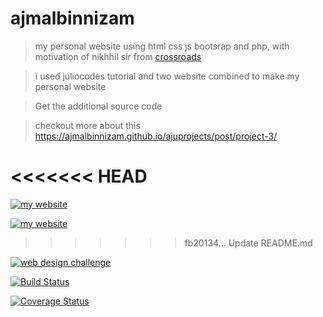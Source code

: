 # ajmalbinnizam

>  my personal website using html css js bootsrap and php, with motivation  of nikhhil sir from [crossroads](https://www.youtube.com/channel/UCoGHeFY7jE2OB_TJS_87MOA)

> i used juliocodes tutorial and two website combined to make my personal website

> Get the additional source code 



> checkout more about this  https://ajmalbinnizam.github.io/ajuprojects/post/project-3/


<<<<<<< HEAD
=======
[![my website](https://ajmalbinnizam.github.io/ajuprojects/images/mywebsite.png)](https://ajmalbinnizam.github.io/ajmalbinnizam/)

[![my website](https://ajmalbinnizam.github.io/ajuprojects/images/mywebsite.png)](https://ajmalbinnizam.github.io/ajmalbinnizam/)
>>>>>>> fb20134... Update README.md


[![web design challenge](https://img.youtube.com/vi/2TfED5L4c3M/0.jpg)](https://www.youtube.com/watch?v=2TfED5L4c3M)



[![Build Status](http://img.shields.io/travis/badges/badgerbadgerbadger.svg?style=flat-square)](https://travis-ci.org/badges/badgerbadgerbadger) 

[![Coverage Status](http://img.shields.io/coveralls/badges/badgerbadgerbadger.svg?style=flat-square)](https://coveralls.io/r/badges/badgerbadgerbadger) 
